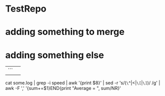 # TestRepo
# adding something to merge
# adding something else

|   |   |
|---|---|
|``` 
cat some.log \| grep -i speed \| awk '{print $8}' \| sed -r 's/(`\`^\|<\|`\[`\|`\]`)/ /g' \| awk -F ',' '{sum+=$1}END{print "Average = ", sum/NR}'
```|Here powerful sed comes into play ,using regex we calculate the avg speed from logs using AWK command.|

